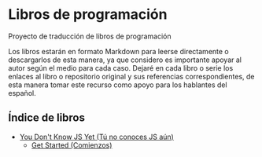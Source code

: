 # Libros de programación
Proyecto de traducción de libros de programación

Los libros estarán en formato Markdown para leerse directamente o descargarlos de esta manera, ya que considero es importante apoyar al autor según el medio para cada caso. Dejaré en cada libro o serie los enlaces al libro o repositorio original y sus referencias correspondientes, de esta manera tomar este recurso como apoyo para los hablantes del español.

## Índice de libros

* [You Don't Know JS Yet (Tú no conoces JS aún)](./You%20Dont%20Know%20JS%20Yet/README.md)
    - [Get Started (Comienzos)](./You%20Dont%20Know%20JS%20Yet/get-started/README.md)
